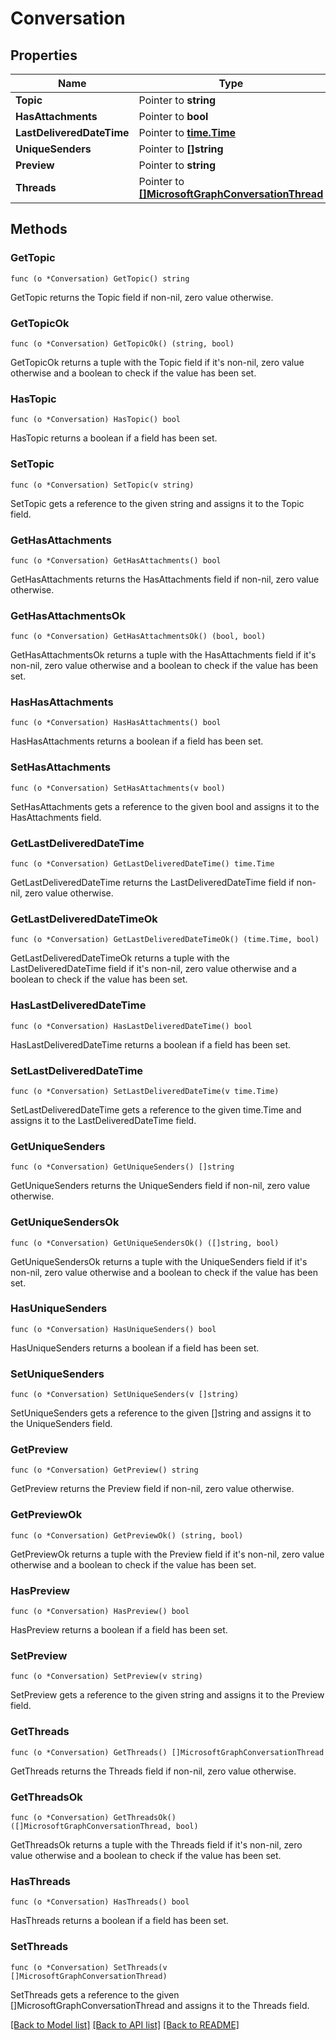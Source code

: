# Conversation

## Properties

Name | Type | Description | Notes
------------ | ------------- | ------------- | -------------
**Topic** | Pointer to **string** |  | [optional] 
**HasAttachments** | Pointer to **bool** |  | [optional] 
**LastDeliveredDateTime** | Pointer to [**time.Time**](time.Time.md) |  | [optional] 
**UniqueSenders** | Pointer to **[]string** |  | [optional] 
**Preview** | Pointer to **string** |  | [optional] 
**Threads** | Pointer to [**[]MicrosoftGraphConversationThread**](microsoft.graph.conversationThread.md) |  | [optional] 

## Methods

### GetTopic

`func (o *Conversation) GetTopic() string`

GetTopic returns the Topic field if non-nil, zero value otherwise.

### GetTopicOk

`func (o *Conversation) GetTopicOk() (string, bool)`

GetTopicOk returns a tuple with the Topic field if it's non-nil, zero value otherwise
and a boolean to check if the value has been set.

### HasTopic

`func (o *Conversation) HasTopic() bool`

HasTopic returns a boolean if a field has been set.

### SetTopic

`func (o *Conversation) SetTopic(v string)`

SetTopic gets a reference to the given string and assigns it to the Topic field.

### GetHasAttachments

`func (o *Conversation) GetHasAttachments() bool`

GetHasAttachments returns the HasAttachments field if non-nil, zero value otherwise.

### GetHasAttachmentsOk

`func (o *Conversation) GetHasAttachmentsOk() (bool, bool)`

GetHasAttachmentsOk returns a tuple with the HasAttachments field if it's non-nil, zero value otherwise
and a boolean to check if the value has been set.

### HasHasAttachments

`func (o *Conversation) HasHasAttachments() bool`

HasHasAttachments returns a boolean if a field has been set.

### SetHasAttachments

`func (o *Conversation) SetHasAttachments(v bool)`

SetHasAttachments gets a reference to the given bool and assigns it to the HasAttachments field.

### GetLastDeliveredDateTime

`func (o *Conversation) GetLastDeliveredDateTime() time.Time`

GetLastDeliveredDateTime returns the LastDeliveredDateTime field if non-nil, zero value otherwise.

### GetLastDeliveredDateTimeOk

`func (o *Conversation) GetLastDeliveredDateTimeOk() (time.Time, bool)`

GetLastDeliveredDateTimeOk returns a tuple with the LastDeliveredDateTime field if it's non-nil, zero value otherwise
and a boolean to check if the value has been set.

### HasLastDeliveredDateTime

`func (o *Conversation) HasLastDeliveredDateTime() bool`

HasLastDeliveredDateTime returns a boolean if a field has been set.

### SetLastDeliveredDateTime

`func (o *Conversation) SetLastDeliveredDateTime(v time.Time)`

SetLastDeliveredDateTime gets a reference to the given time.Time and assigns it to the LastDeliveredDateTime field.

### GetUniqueSenders

`func (o *Conversation) GetUniqueSenders() []string`

GetUniqueSenders returns the UniqueSenders field if non-nil, zero value otherwise.

### GetUniqueSendersOk

`func (o *Conversation) GetUniqueSendersOk() ([]string, bool)`

GetUniqueSendersOk returns a tuple with the UniqueSenders field if it's non-nil, zero value otherwise
and a boolean to check if the value has been set.

### HasUniqueSenders

`func (o *Conversation) HasUniqueSenders() bool`

HasUniqueSenders returns a boolean if a field has been set.

### SetUniqueSenders

`func (o *Conversation) SetUniqueSenders(v []string)`

SetUniqueSenders gets a reference to the given []string and assigns it to the UniqueSenders field.

### GetPreview

`func (o *Conversation) GetPreview() string`

GetPreview returns the Preview field if non-nil, zero value otherwise.

### GetPreviewOk

`func (o *Conversation) GetPreviewOk() (string, bool)`

GetPreviewOk returns a tuple with the Preview field if it's non-nil, zero value otherwise
and a boolean to check if the value has been set.

### HasPreview

`func (o *Conversation) HasPreview() bool`

HasPreview returns a boolean if a field has been set.

### SetPreview

`func (o *Conversation) SetPreview(v string)`

SetPreview gets a reference to the given string and assigns it to the Preview field.

### GetThreads

`func (o *Conversation) GetThreads() []MicrosoftGraphConversationThread`

GetThreads returns the Threads field if non-nil, zero value otherwise.

### GetThreadsOk

`func (o *Conversation) GetThreadsOk() ([]MicrosoftGraphConversationThread, bool)`

GetThreadsOk returns a tuple with the Threads field if it's non-nil, zero value otherwise
and a boolean to check if the value has been set.

### HasThreads

`func (o *Conversation) HasThreads() bool`

HasThreads returns a boolean if a field has been set.

### SetThreads

`func (o *Conversation) SetThreads(v []MicrosoftGraphConversationThread)`

SetThreads gets a reference to the given []MicrosoftGraphConversationThread and assigns it to the Threads field.


[[Back to Model list]](../README.md#documentation-for-models) [[Back to API list]](../README.md#documentation-for-api-endpoints) [[Back to README]](../README.md)


